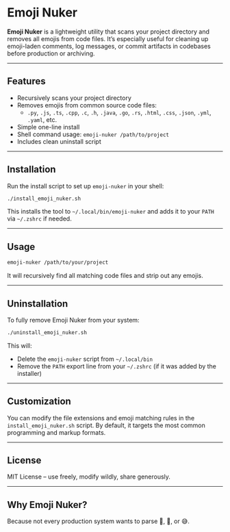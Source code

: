 # Emoji Nuker

**Emoji Nuker** is a lightweight utility that scans your project directory and removes all emojis from code files. It’s especially useful for cleaning up emoji-laden comments, log messages, or commit artifacts in codebases before production or archiving.

---

##  Features

- Recursively scans your project directory
- Removes emojis from common source code files:
  - `.py`, `.js`, `.ts`, `.cpp`, `.c`, `.h`, `.java`, `.go`, `.rs`, `.html`, `.css`, `.json`, `.yml`, `.yaml`, etc.
- Simple one-line install
- Shell command usage: `emoji-nuker /path/to/project`
- Includes clean uninstall script

---

##  Installation

Run the install script to set up `emoji-nuker` in your shell:

```bash
./install_emoji_nuker.sh
```

This installs the tool to `~/.local/bin/emoji-nuker` and adds it to your `PATH` via `~/.zshrc` if needed.

---

## Usage

```bash
emoji-nuker /path/to/your/project
```

It will recursively find all matching code files and strip out any emojis.

---

## Uninstallation

To fully remove Emoji Nuker from your system:

```bash
./uninstall_emoji_nuker.sh
```

This will:
- Delete the `emoji-nuker` script from `~/.local/bin`
- Remove the `PATH` export line from your `~/.zshrc` (if it was added by the installer)

---

## Customization

You can modify the file extensions and emoji matching rules in the `install_emoji_nuker.sh` script. By default, it targets the most common programming and markup formats.

---

## License

MIT License – use freely, modify wildly, share generously.

---

## Why Emoji Nuker?

Because not every production system wants to parse 🐍, 🚀, or 😅.
